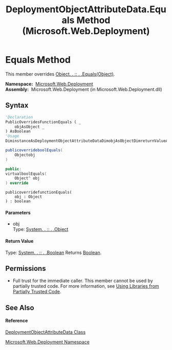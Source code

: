 ﻿---
title: DeploymentObjectAttributeData.Equals Method  (Microsoft.Web.Deployment)
TOCTitle: Equals Method
ms:assetid: M:Microsoft.Web.Deployment.DeploymentObjectAttributeData.Equals(System.Object)
ms:mtpsurl: https://msdn.microsoft.com/en-us/library/microsoft.web.deployment.deploymentobjectattributedata.equals(v=VS.90)
ms:contentKeyID: 22753940
ms.date: 05/02/2012
mtps_version: v=VS.90
f1_keywords:
- Microsoft.Web.Deployment.DeploymentObjectAttributeData.Equals
dev_langs:
- CSharp
- JScript
- VB
- c++
api_location:
- Microsoft.Web.Deployment.dll
api_name:
- Microsoft.Web.Deployment.DeploymentObjectAttributeData.Equals
api_type:
- Managed
topic_type:
- apiref
- kbSyntax
product_family_name: VS
ROBOTS: INDEX,FOLLOW
---

# Equals Method

This member overrides [Object. . :: . .Equals(Object)](https://msdn.microsoft.com/en-us/library/bsc2ak47\(v=vs.90\)).

**Namespace:**  [Microsoft.Web.Deployment](microsoft-web-deployment-namespace.md)  
**Assembly:**  Microsoft.Web.Deployment (in Microsoft.Web.Deployment.dll)

## Syntax

``` vb
'Declaration
PublicOverridesFunctionEquals ( _
    objAsObject _
) AsBoolean
'Usage
DiminstanceAsDeploymentObjectAttributeDataDimobjAsObjectDimreturnValueAsBooleanreturnValue = instance.Equals(obj)
```

``` csharp
publicoverrideboolEquals(
    Objectobj
)
```

``` c++
public:
virtualboolEquals(
    Object^ obj
) override
```

``` jscript
publicoverridefunctionEquals(
    obj : Object
) : boolean
```

#### Parameters

  - obj  
    Type: [System. . :: . .Object](https://msdn.microsoft.com/en-us/library/e5kfa45b\(v=vs.90\))  

#### Return Value

Type: [System. . :: . .Boolean](https://msdn.microsoft.com/en-us/library/a28wyd50\(v=vs.90\))  
Returns [Boolean](https://msdn.microsoft.com/en-us/library/a28wyd50\(v=vs.90\)).  

## Permissions

  - Full trust for the immediate caller. This member cannot be used by partially trusted code. For more information, see [Using Libraries from Partially Trusted Code](https://msdn.microsoft.com/en-us/library/8skskf63\(v=vs.90\)).

## See Also

#### Reference

[DeploymentObjectAttributeData Class](deploymentobjectattributedata-class-microsoft-web-deployment.md)

[Microsoft.Web.Deployment Namespace](microsoft-web-deployment-namespace.md)

